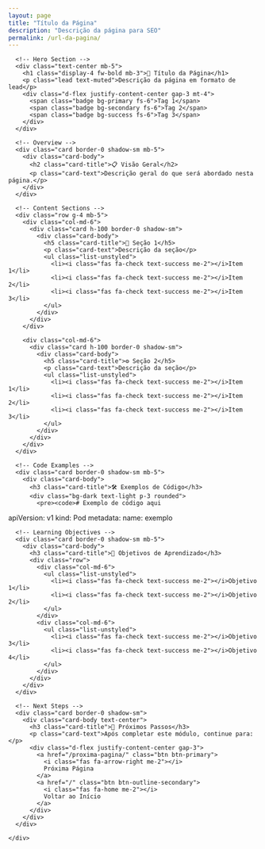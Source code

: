 ```yaml
---
layout: page
title: "Título da Página"
description: "Descrição da página para SEO"
permalink: /url-da-pagina/
---
```


<div class="container py-5">
  <div class="row justify-content-center">
    <div class="col-lg-10">
      
      <!-- Hero Section -->
      <div class="text-center mb-5">
        <h1 class="display-4 fw-bold mb-3">🎯 Título da Página</h1>
        <p class="lead text-muted">Descrição da página em formato de lead</p>
        <div class="d-flex justify-content-center gap-3 mt-4">
          <span class="badge bg-primary fs-6">Tag 1</span>
          <span class="badge bg-secondary fs-6">Tag 2</span>
          <span class="badge bg-success fs-6">Tag 3</span>
        </div>
      </div>

      <!-- Overview -->
      <div class="card border-0 shadow-sm mb-5">
        <div class="card-body">
          <h2 class="card-title">📋 Visão Geral</h2>
          <p class="card-text">Descrição geral do que será abordado nesta página.</p>
        </div>
      </div>

      <!-- Content Sections -->
      <div class="row g-4 mb-5">
        <div class="col-md-6">
          <div class="card h-100 border-0 shadow-sm">
            <div class="card-body">
              <h5 class="card-title">🔧 Seção 1</h5>
              <p class="card-text">Descrição da seção</p>
              <ul class="list-unstyled">
                <li><i class="fas fa-check text-success me-2"></i>Item 1</li>
                <li><i class="fas fa-check text-success me-2"></i>Item 2</li>
                <li><i class="fas fa-check text-success me-2"></i>Item 3</li>
              </ul>
            </div>
          </div>
        </div>

        <div class="col-md-6">
          <div class="card h-100 border-0 shadow-sm">
            <div class="card-body">
              <h5 class="card-title">⚙️ Seção 2</h5>
              <p class="card-text">Descrição da seção</p>
              <ul class="list-unstyled">
                <li><i class="fas fa-check text-success me-2"></i>Item 1</li>
                <li><i class="fas fa-check text-success me-2"></i>Item 2</li>
                <li><i class="fas fa-check text-success me-2"></i>Item 3</li>
              </ul>
            </div>
          </div>
        </div>
      </div>

      <!-- Code Examples -->
      <div class="card border-0 shadow-sm mb-5">
        <div class="card-body">
          <h3 class="card-title">🛠️ Exemplos de Código</h3>
          <div class="bg-dark text-light p-3 rounded">
            <pre><code># Exemplo de código aqui
apiVersion: v1
kind: Pod
metadata:
  name: exemplo</code></pre>
          </div>
        </div>
      </div>

      <!-- Learning Objectives -->
      <div class="card border-0 shadow-sm mb-5">
        <div class="card-body">
          <h3 class="card-title">🎯 Objetivos de Aprendizado</h3>
          <div class="row">
            <div class="col-md-6">
              <ul class="list-unstyled">
                <li><i class="fas fa-check text-success me-2"></i>Objetivo 1</li>
                <li><i class="fas fa-check text-success me-2"></i>Objetivo 2</li>
              </ul>
            </div>
            <div class="col-md-6">
              <ul class="list-unstyled">
                <li><i class="fas fa-check text-success me-2"></i>Objetivo 3</li>
                <li><i class="fas fa-check text-success me-2"></i>Objetivo 4</li>
              </ul>
            </div>
          </div>
        </div>
      </div>

      <!-- Next Steps -->
      <div class="card border-0 shadow-sm">
        <div class="card-body text-center">
          <h3 class="card-title">🚀 Próximos Passos</h3>
          <p class="card-text">Após completar este módulo, continue para:</p>
          <div class="d-flex justify-content-center gap-3">
            <a href="/proxima-pagina/" class="btn btn-primary">
              <i class="fas fa-arrow-right me-2"></i>
              Próxima Página
            </a>
            <a href="/" class="btn btn-outline-secondary">
              <i class="fas fa-home me-2"></i>
              Voltar ao Início
            </a>
          </div>
        </div>
      </div>

    </div>
  </div>
</div>

